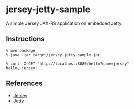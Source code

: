 # jersey-jetty-sample

A simple Jersey JAX-RS application on embedded Jetty.

## Instructions

```
% mvn package
% java -jar target/jersey-jetty-sample.jar
```

```
% curl -X GET "http://localhost:8080/hello?name=jersey"
hello, jersey!
```

## References

* [Jersey](https://eclipse-ee4j.github.io/jersey/)
* [Jetty](https://www.eclipse.org/jetty/)

